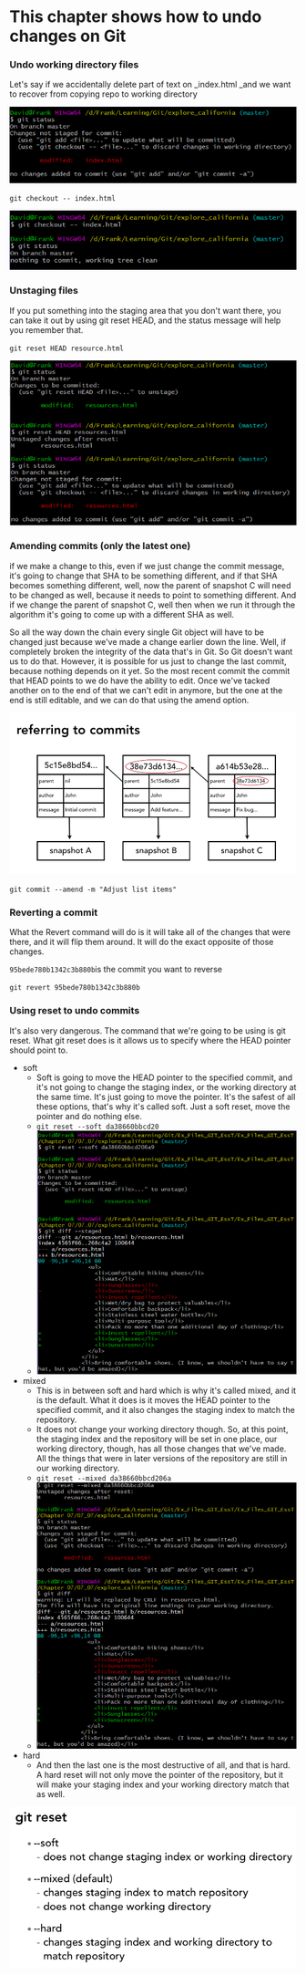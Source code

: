 # This chapter shows how to undo changes on Git

### Undo working directory files

Let's say if we accidentally delete part of text on \_index.html \_and we want to recover from copying repo to working directory

![](/assets/2)

`git checkout -- index.html`

![](/assets/1)

### Unstaging files

If you put something into the staging area that you don't want there, you can take it out by using git reset HEAD, and the status message will help you remember that.

`git reset HEAD resource.html`

![](/assets/3)

### Amending commits \(only the latest one\)

if we make a change to this, even if we just change the commit message, it's going to change that SHA to be something different, and if that SHA becomes something different, well, now the parent of snapshot C will need to be changed as well, because it needs to point to something different. And if we change the parent of snapshot C, well then when we run it through the algorithm it's going to come up with a different SHA as well.

So all the way down the chain every single Git object will have to be changed just because we've made a change earlier down the line. Well, if completely broken the integrity of the data that's in Git. So Git doesn't want us to do that. However, it is possible for us just to change the last commit, because nothing depends on it yet. So the most recent commit the commit that HEAD points to we do have the ability to edit. Once we've tacked another on to the end of that we can't edit in anymore, but the one at the end is still editable, and we can do that using the amend option.

![](/assets/4)

`git commit --amend -m "Adjust list items"`

### Reverting a commit

What the Revert command will do is it will take all of the changes that were there, and it will flip them around. It will do the exact opposite of those changes.

`95bede780b1342c3b880b`is the commit you want to reverse

`git revert 95bede780b1342c3b880b`

### Using reset to undo commits

It's also very dangerous. The command that we're going to be using is git reset. What git reset does is it allows us to specify where the HEAD pointer should point to.

* soft
  * Soft is going to move the HEAD pointer to the specified commit, and it's not going to change the staging index, or the working directory at the same time. It's just going to move the pointer. It's the safest of all these options, that's why it's called soft. Just a soft reset, move the pointer and do nothing else. 
  * `git reset --soft da38660bbcd20`
  * ![](/assets/soft)
* mixed
  * This is in between soft and hard which is why it's called mixed, and it is the default. What it does is it moves the HEAD pointer to the specified commit, and it also changes the staging index to match the repository.
  * It does not change your working directory though. So, at this point, the staging index and the repository will be set in one place, our working directory, though, has all those changes that we've made. All the things that were in later versions of the repository are still in our working directory.
  * `git reset --mixed da38660bbcd206a`
  * ![](/assets/mixed)
* hard
  * And then the last one is the most destructive of all, and that is hard. A hard reset will not only move the pointer of the repository, but it will make your staging index and your working directory match that as well.

![](/assets/reset)

